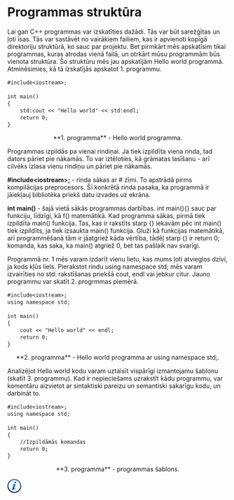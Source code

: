 # Programmas struktūra

Lai gan C++ programmas var izskatīties dažādi. Tās var būt sarežģītas un ļoti īsas. Tās var sastāvēt no vairākiem failiem, kas ir apvienoti kopīgā direktoriju struktūrā, ko sauc par projektu. Bet pirmkārt mēs apskatīsim tikai programmas, kuras atrodas vienā failā, un otrkārt mūsu programmām būs vienota struktūra. Šo struktūru mēs jau apskatījām Hello world programmā. Atminēsimies, kā tā izskatījās apskatot 1. programmu.

```
#include<iostream>;

int main()
{
    std:cout << "Hello world" << std:endl;
    return 0;
}
```

<center>**1. programma** - Hello world programma.</center>

Programmas izpildās pa vienai rindiņai. Ja tiek izpildīta viena rinda, tad dators pāriet pie nākamās. To var iztēloties, kā grāmatas lasīšanu - arī cilvēks izlasa vienu rindiņu un pāriet pie nākamās.

**\#include&lt;iostream&gt;;** - rinda sākas ar \# zīmi. To apstrādā pirms kompilācijas preprocesors. Šī konkrētā rinda pasaka, ka programmā ir jāiekļauj bibliotēka priekš datu izvades uz ekrāna. 

**int main()** - šajā vietā sākās programmas darbības. int main(){} sauc par funkciju, līdzīgi, kā f() matemātikā. Kad programma sākas, pirmā tiek izpildīta main() funkcija. Tas, kas ir rakstīts starp {} iekavām pēc int main() tiek izpildīts, ja tiek izsaukta main() funkcija. Gluži kā funkcijas matemātikā, arī programmēšanā tām ir jāatgriež kāda vērtība, tādēļ starp {} ir return 0; komanda, kas saka, ka main() atgriež 0, bet tas pašlaik nav svarīgi.

Programmā nr. 1 mēs varam izdarīt vienu lietu, kas mums ļoti atvieglos dzīvi, ja kods kļūs liels. Pierakstot rindu using namespace std; mēs varam izvairīties no std: rakstīšanas priekšā cout, endl vai jebkur citur. Jauno programmu var skatīt 2. progrmmas piemērā.

```
#include<iostream>;
using namespace std;

int main()
{
    cout << "Hello world" << endl;
    return 0;
}
```

<center>**2. programma** - Hello world programma ar using namespace std;.</center>

Analizējot Hello world kodu varam uztaisīt vispārīgi izmantojamu šablonu (skatīt 3. programmu). Kad ir nepieciešams uzrakstīt kādu programmu, var komentāru aizvietot ar sintaktiski pareizu un semantiski sakarīgu kodu, un darbināt to.

```
#include<iostream>;
using namespace std;

int main()
{
    //Izpildāmās komandas
    return 0;
}
```

<center>**3. programma** - programmas šablons.</center>

<a href="http://www.cplusplus.com/doc/tutorial/program_structure/" target="_blank">![Vairāk informācija](/media/theory/information.png)</a>
